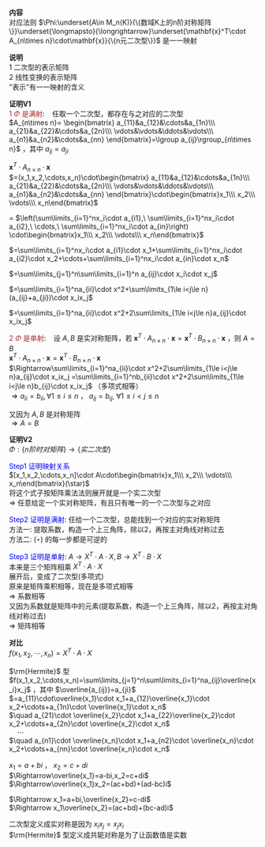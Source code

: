 **内容**  
对应法则 $\Phi:\underset{A\in M_n(K)}{\{数域K上的n阶对称矩阵\}}\underset{\longmapsto}{\longrightarrow}\underset{\mathbf{x}^T\cdot A_{n\times n}\cdot\mathbf{x}}{\{n元二次型\}}$ 是一一映射  
  
**说明**  
1 二次型的表示矩阵  
2 线性变换的表示矩阵  
"表示"有一一映射的含义  
  
  
**证明V1**  
<font color=brown> $1\ \Phi$ 是满射</font>: $\enspace$ 任取一个二次型，都存在与之对应的二次型  
 $A_{n\times n}=  
\begin{bmatrix}  
a_{11}&a_{12}&\cdots&a_{1n}\\\ a_{21}&a_{22}&\cdots&a_{2n}\\\ \vdots&\vdots&\ddots&\vdots\\\ a_{n1}&a_{n2}&\cdots&a_{nn}  
\end{bmatrix}=\lgroup a_{ij}\rgroup_{n\times n}$ ，其中 $a_{ij}=a_{ji}$   
  
 $\mathbf{x}^T\cdot A_{n\times n}\cdot\mathbf{x}$   
 $=(x_1,x_2,\cdots,x_n)\cdot\begin{bmatrix}  
a_{11}&a_{12}&\cdots&a_{1n}\\\ a_{21}&a_{22}&\cdots&a_{2n}\\\ \vdots&\vdots&\ddots&\vdots\\\ a_{n1}&a_{n2}&\cdots&a_{nn}  
\end{bmatrix}\cdot\begin{bmatrix}x_1\\\ x_2\\\ \vdots\\\ x_n\end{bmatrix}$   
  
= $\left(\sum\limits_{i=1}^nx_i\cdot a_{i1},\ \sum\limits_{i=1}^nx_i\cdot a_{i2},\ \cdots,\ \sum\limits_{i=1}^nx_i\cdot a_{in}\right)  
\cdot\begin{bmatrix}x_1\\\ x_2\\\ \vdots\\\ x_n\end{bmatrix}$   
  
 $=\sum\limits_{i=1}^nx_i\cdot a_{i1}\cdot x_1+\sum\limits_{i=1}^nx_i\cdot a_{i2}\cdot x_2+\cdots+\sum\limits_{i=1}^nx_i\cdot a_{in}\cdot x_n$   
  
 $=\sum\limits_{j=1}^n\sum\limits_{i=1}^n a_{ij}\cdot x_i\cdot x_j$   
  
 $=\sum\limits_{i=1}^na_{ii}\cdot x^2+\sum\limits_{1\le i<j\le n}(a_{ij}+a_{ji})\cdot x_ix_j$   
  
 $=\sum\limits_{i=1}^na_{ii}\cdot x^2+2\sum\limits_{1\le i<j\le n}a_{ij}\cdot x_ix_j$   
  
<font color=brown> $2\ \Phi$ 是单射</font>: $\enspace$ 设 $A,B$ 是实对称矩阵，若 $\mathbf{x}^T\cdot A_{n\times n}\cdot\mathbf{x}=\mathbf{x}^T\cdot B_{n\times n}\cdot\mathbf{x}$ ，则 $A=B$   
 $\mathbf{x}^T\cdot A_{n\times n}\cdot\mathbf{x}=\mathbf{x}^T\cdot B_{n\times n}\cdot\mathbf{x}$   
 $\Rightarrow\sum\limits_{i=1}^na_{ii}\cdot x^2+2\sum\limits_{1\le i<j\le n}a_{ij}\cdot x_ix_j  
=\sum\limits_{i=1}^nb_{ii}\cdot x^2+2\sum\limits_{1\le i<j\le n}b_{ij}\cdot x_ix_j$ （多项式相等）  
 $\Rightarrow a_{ii}=b_{ii}, \forall 1\le i\le n$ ， $a_{ij}=b_{ij},\ \forall 1\le i<j\le n$   
  
又因为 $A,B$ 是对称矩阵  
 $\Rightarrow A=B$   
  
**证明V2**  
 $\Phi:\{n阶时对矩阵\}\to\{实二次型\}$   
  
<font color=blue>Step1 证明映射关系</font>  
 $[x_1,x_2,\cdots,x_n]\cdot A\cdot\begin{bmatrix}x_1\\\ x_2\\\ \vdots\\\ x_n\end{bmatrix}(\star)$   
将这个式子按矩阵乘法法则展开就是一个实二次型  
 $\Rightarrow$ 任意给定一个实对称矩阵，有且只有唯一的一个二次型与之对应  
  
<font color=blue>Step2 证明是满射</font>: 任给一个二次型，总能找到一个对应的实对称矩阵  
方法一: 提取系数，构造一个上三角阵，除以2，再按主对角线对称过去  
方法二: $(\star)$ 的每一步都是可逆的  
  
<font color=blue>Step3 证明是单射</font>:  $A\to X^T\cdot A\cdot X,B\to X^T\cdot B\cdot X$   
本来是三个矩阵相乘 $X^T\cdot A\cdot X$   
展开后，变成了二次型(多项式)  
原来是矩阵乘积相等，现在是多项式相等  
 $\Rightarrow$  系数相等  
又因为系数就是矩阵中的元素(提取系数，构造一个上三角阵，除以2，再按主对角线对称过去)  
 $\Rightarrow$  矩阵相等  
  
**对比**  
 $f(x_1,x_2,\cdots,x_n)=X^T\cdot A\cdot X$   
  
 $\rm{Hermite}$ 型  
 $f(x_1,x_2,\cdots,x_n)=\sum\limits_{j=1}^n\sum\limits_{i=1}^na_{ij}\overline{x_i}x_j$ ，其中 $\overline{a_{ij}}=a_{ji}$   
 $=a_{11}\cdot\overline{x_1}\cdot x_1+a_{12}\overline{x_1}\cdot x_2+\cdots+a_{1n}\cdot \overline{x_1}\cdot x_n$   
 $\quad a_{21}\cdot \overline{x_2}\cdot x_1+a_{22}\overline{x_2}\cdot x_2+\cdots+a_{2n}\cdot \overline{x_2}\cdot x_n$   
 $\quad \cdots$   
 $\quad a_{n1}\cdot \overline{x_n}\cdot x_1+a_{n2}\cdot \overline{x_n}\cdot x_2+\cdots+a_{nn}\cdot \overline{x_n}\cdot x_n$   
  
 $x_1=a+bi$ ， $x_2=c+di$   
 $\Rightarrow\overline{x_1}=a-bi,x_2=c+di$   
 $\Rightarrow\overline{x_1}x_2=(ac+bd)+(ad-bc)i$   
  
 $\Rightarrow x_1=a+bi,\overline{x_2}=c-di$   
 $\Rightarrow x_1\overline{x_2}=(ac+bd)+(bc-ad)i$   
  
二次型定义成实对称是因为 $x_ix_j=x_jx_i$   
 $\rm{Hermite}$ 型定义成共轭对称是为了让函数值是实数  
